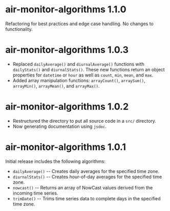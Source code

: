 # air-monitor-algorithms 1.1.0

Refactoring for best practices and edge case handling. No changes to functionality.

# air-monitor-algorithms 1.0.3

- Replaced `dailyAverage()` and `diurnalAverage()` functions with `dailyStats()`
  and `diurnalStats()`. These new functions return an object properties for
  `datetime` or `hour` as well as `count`, `min`, `mean`, and `max`.
- Added array manipulation functions: `arrayCount()`, `arraySum()`, `arrayMin()`, `arrayMean()`, and `arrayMax()`.

# air-monitor-algorithms 1.0.2

- Restructured the directory to put all source code in a `src/` directory.
- Now generating documentation using `jsdoc`.

# air-monitor-algorithms 1.0.1

Initial release includes the following algorithms:

- `dailyAverage()` -- Creates daily averages for the specified time zone.
- `diurnalStats()` -- Creates hour-of-day averages for the specified time zone.
- `nowcast()` -- Returns an array of NowCast values derived from the incoming time series.
- `trimDate()` -- Trims time series data to complete days in the specified time zone.
